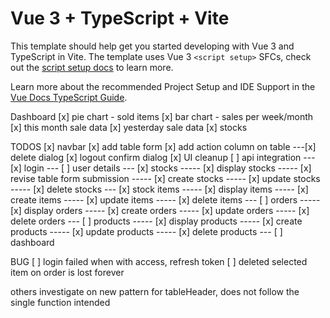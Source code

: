 # Vue 3 + TypeScript + Vite

This template should help get you started developing with Vue 3 and TypeScript in Vite. The template uses Vue 3 `<script setup>` SFCs, check out the [script setup docs](https://v3.vuejs.org/api/sfc-script-setup.html#sfc-script-setup) to learn more.

Learn more about the recommended Project Setup and IDE Support in the [Vue Docs TypeScript Guide](https://vuejs.org/guide/typescript/overview.html#project-setup).

Dashboard
[x] pie chart - sold items
[x] bar chart - sales per week/month
[x] this month sale data
[x] yesterday sale data
[x] stocks

TODOS
[x] navbar
[x] add table form
[x] add action column on table
---[x] delete dialog
[x] logout confirm dialog
[x] UI cleanup
[ ] api integration
--- [x] login
--- [ ] user details
--- [x] stocks
----- [x] display stocks
----- [x] revise table form submission
----- [x] create stocks
----- [x] update stocks
----- [x] delete stocks
--- [x] stock items
----- [x] display items
----- [x] create items
----- [x] update items
----- [x] delete items
--- [ ] orders
----- [x] display orders
----- [x] create orders
----- [x] update orders
----- [x] delete orders
--- [ ] products
----- [x] display products
----- [x] create products
----- [x] update products
----- [x] delete products
--- [ ] dashboard

BUG
[ ] login failed when with access, refresh token
[ ] deleted selected item on order is lost forever

others
investigate on new pattern for tableHeader, does not follow the single function intended
